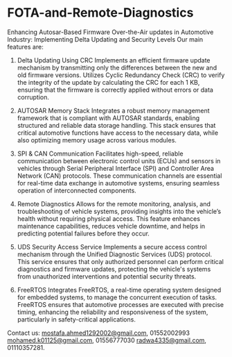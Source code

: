 # FOTA-and-Remote-Diagnostics
Enhancing Autosar-Based Firmware Over-the-Air updates in Automotive Industry: Implementing Delta Updating and Security Levels
Our main features are: 
1. Delta Updating Using CRC
Implements an efficient firmware update mechanism by transmitting only the differences between the new and old firmware versions. Utilizes Cyclic Redundancy Check (CRC) to verify the integrity of the update by calculating the CRC for each 1 KB, ensuring that the firmware is correctly applied without errors or data corruption.

2. AUTOSAR Memory Stack
Integrates a robust memory management framework that is compliant with AUTOSAR standards, enabling structured and reliable data storage handling. This stack ensures that critical automotive functions have access to the necessary data, while also optimizing memory usage across various modules.

3. SPI & CAN Communication
Facilitates high-speed, reliable communication between electronic control units (ECUs) and sensors in vehicles through Serial Peripheral Interface (SPI) and Controller Area Network (CAN) protocols. These communication channels are essential for real-time data exchange in automotive systems, ensuring seamless operation of interconnected components.

4. Remote Diagnostics
Allows for the remote monitoring, analysis, and troubleshooting of vehicle systems, providing insights into the vehicle’s health without requiring physical access. This feature enhances maintenance capabilities, reduces vehicle downtime, and helps in predicting potential failures before they occur.

5. UDS Security Access Service
Implements a secure access control mechanism through the Unified Diagnostic Services (UDS) protocol. This service ensures that only authorized personnel can perform critical diagnostics and firmware updates, protecting the vehicle's systems from unauthorized interventions and potential security threats.

6. FreeRTOS
Integrates FreeRTOS, a real-time operating system designed for embedded systems, to manage the concurrent execution of tasks. FreeRTOS ensures that automotive processes are executed with precise timing, enhancing the reliability and responsiveness of the system, particularly in safety-critical applications.


Contact us:
mostafa.ahmed1292002@gmail.com, 01552002993
mohamed.k01125@gmail.com, 01556777030
radwa4335@gmail.com, 01110357281.
